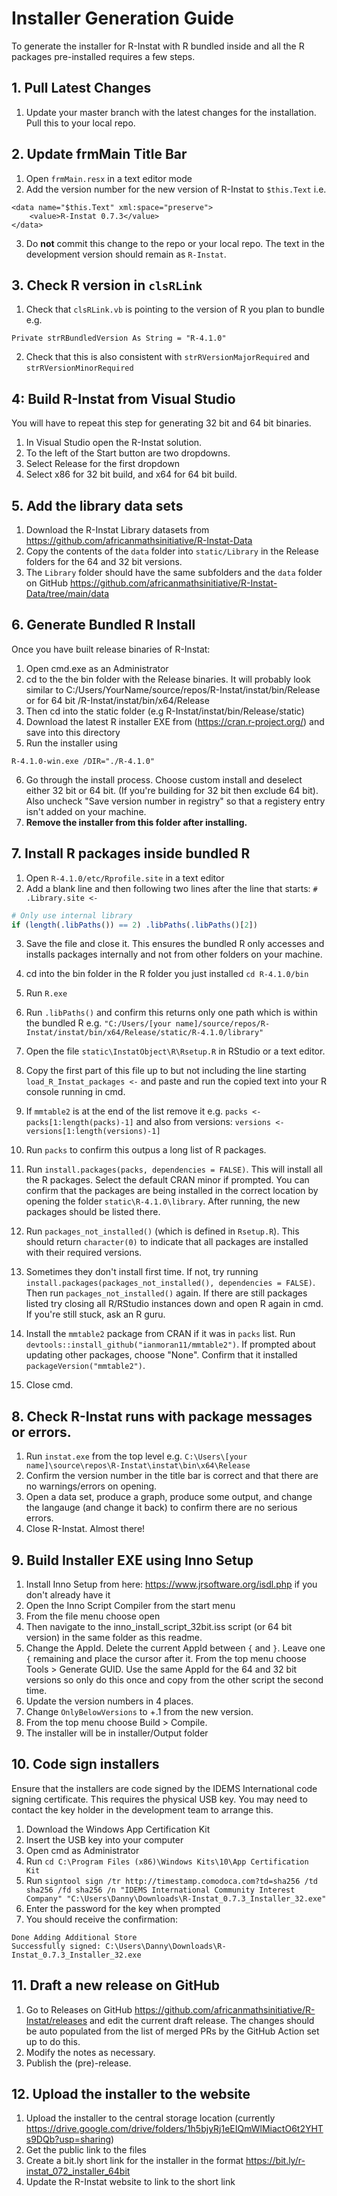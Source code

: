 # Installer Generation Guide

To generate the installer for R-Instat with R bundled inside and all the R packages pre-installed requires a few steps.

## 1. Pull Latest Changes
1. Update your master branch with the latest changes for the installation. Pull this to your local repo.

## 2. Update frmMain Title Bar
1. Open `frmMain.resx` in a text editor mode
2. Add the version number for the new version of R-Instat to `$this.Text` i.e.
```
<data name="$this.Text" xml:space="preserve">
    <value>R-Instat 0.7.3</value>
</data>
```
3. Do **not** commit this change to the repo or your local repo. The text in the development version should remain as `R-Instat`.

## 3. Check R version in `clsRLink`
1. Check that `clsRLink.vb` is pointing to the version of R you plan to bundle e.g.
```
Private strRBundledVersion As String = "R-4.1.0"
```
2. Check that this is also consistent with `strRVersionMajorRequired` and `strRVersionMinorRequired`

## 4: Build R-Instat from Visual Studio

You will have to repeat this step for generating 32 bit and 64 bit binaries.
1. In Visual Studio open the R-Instat solution.
2. To the left of the Start button are two dropdowns.
3. Select Release for the first dropdown
4. Select x86 for 32 bit build, and x64 for 64 bit build.

## 5. Add the library data sets

1. Download the R-Instat Library datasets from https://github.com/africanmathsinitiative/R-Instat-Data
2. Copy the contents of the `data` folder into `static/Library` in the Release folders for the 64 and 32 bit versions.
3. The `Library` folder should have the same subfolders and the `data` folder on GitHub https://github.com/africanmathsinitiative/R-Instat-Data/tree/main/data

## 6. Generate Bundled R Install

Once you have built release binaries of R-Instat:
1. Open cmd.exe as an Administrator
2. cd to the the bin folder with the Release binaries. It will probably look similar to C:/Users/YourName/source/repos/R-Instat/instat/bin/Release
or for 64 bit /R-Instat/instat/bin/x64/Release
3. Then cd into the static folder (e.g R-Instat/instat/bin/Release/static)
4. Download the latest R installer EXE from (https://cran.r-project.org/) and save into this directory
5. Run the installer using 
```
R-4.1.0-win.exe /DIR="./R-4.1.0"
```
6. Go through the install process. Choose custom install and deselect either 32 bit or 64 bit. (If you're building for 32 bit then exclude 64 bit). Also uncheck "Save version number in registry" so that a registery entry isn't added on your machine.
7. **Remove the installer from this folder after installing.**

## 7. Install R packages inside bundled R

1. Open `R-4.1.0/etc/Rprofile.site` in a text editor
2. Add a blank line and then following two lines after the line that starts: `# .Library.site <-`
```r
# Only use internal library
if (length(.libPaths()) == 2) .libPaths(.libPaths()[2])
```
3. Save the file and close it. This ensures the bundled R only accesses and installs packages internally and not from other folders on your machine.

4. cd into the bin folder in the R folder you just installed `cd R-4.1.0/bin`
5. Run `R.exe`
6. Run `.libPaths()` and confirm this returns only one path which is within the bundled R e.g. 
`"C:/Users/[your name]/source/repos/R-Instat/instat/bin/x64/Release/static/R-4.1.0/library"`
7. Open the file `static\InstatObject\R\Rsetup.R` in RStudio or a text editor.
8. Copy the first part of this file up to but not including the line starting `load_R_Instat_packages <-` and paste and run the copied text into your R console running in cmd.
9. If `mmtable2` is at the end of the list remove it e.g. `packs <- packs[1:length(packs)-1]` and also from versions: `versions <- versions[1:length(versions)-1]`
10. Run `packs` to confirm this outpus a long list of R packages.
11. Run `install.packages(packs, dependencies = FALSE)`. This will install all the R packages. Select the default CRAN minor if prompted. You can confirm that the packages are being installed in the correct location by opening the folder `static\R-4.1.0\library`. After running, the new packages should be listed there.
12. Run `packages_not_installed()` (which is defined in `Rsetup.R`). This should return `character(0)` to indicate that all packages are installed with their required versions.
13. Sometimes they don't install first time. If not, try running `install.packages(packages_not_installed(), dependencies = FALSE)`. Then run `packages_not_installed()` again. If there are still packages listed try closing all R/RStudio instances down and open R again in cmd. If you're still stuck, ask an R guru.
14. Install the `mmtable2` package from CRAN if it was in `packs` list. Run `devtools::install_github("ianmoran11/mmtable2")`. If prompted about updating other packages, choose "None". Confirm that it installed `packageVersion("mmtable2")`.
15. Close cmd.

## 8. Check R-Instat runs with package messages or errors.

1. Run `instat.exe` from the top level e.g. `C:\Users\[your name]\source\repos\R-Instat\instat\bin\x64\Release`
2. Confirm the version number in the title bar is correct and that there are no warnings/errors on opening.
3. Open a data set, produce a graph, produce some output, and change the langauge (and change it back) to confirm there are no serious errors.
4. Close R-Instat. Almost there!

## 9. Build Installer EXE using Inno Setup

1. Install Inno Setup from here: https://www.jrsoftware.org/isdl.php if you don't already have it
3. Open the Inno Script Compiler from the start menu
4. From the file menu choose open
5. Then navigate to the inno_install_script_32bit.iss script (or 64 bit version) in the same folder as this readme.
6. Change the AppId. Delete the current AppId between `{` and `}`. Leave one `{` remaining and place the cursor after it. From the top menu choose Tools > Generate GUID. Use the same AppId for the 64 and 32 bit versions so only do this once and copy from the other script the second time.
6. Update the version numbers in 4 places. 
7. Change `OnlyBelowVersions` to +.1 from the new version.
8. From the top menu choose Build > Compile.
9. The installer will be in installer/Output folder

## 10. Code sign installers
Ensure that the installers are code signed by the IDEMS International code signing certificate. This requires the physical USB key. You may need to contact the key holder in the development team to arrange this.

1. Download the Windows App Certification Kit
2. Insert the USB key into your computer
3. Open cmd as Administrator
4. Run `cd C:\Program Files (x86)\Windows Kits\10\App Certification Kit`
5. Run `signtool sign /tr http://timestamp.comodoca.com?td=sha256 /td sha256 /fd sha256 /n "IDEMS International Community Interest Company" "C:\Users\Danny\Downloads\R-Instat_0.7.3_Installer_32.exe"`
6. Enter the password for the key when prompted
7. You should receive the confirmation:
```
Done Adding Additional Store
Successfully signed: C:\Users\Danny\Downloads\R-Instat_0.7.3_Installer_32.exe
```

## 11. Draft a new release on GitHub

1. Go to Releases on GitHub https://github.com/africanmathsinitiative/R-Instat/releases and edit the current draft release. The changes should be auto populated from the list of merged PRs by the GitHub Action set up to do this.
2. Modify the notes as necessary.
3. Publish the (pre)-release.

## 12. Upload the installer to the website
1. Upload the installer to the central storage location (currently https://drive.google.com/drive/folders/1h5bjyRj1eEIQmWlMiactO6t2YHTs9DQb?usp=sharing)
2. Get the public link to the files
3. Create a bit.ly short link for the installer in the format https://bit.ly/r-instat_072_installer_64bit
4. Update the R-Instat website to link to the short link